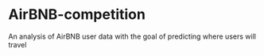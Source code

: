 # AirBNB-competition
An analysis of AirBNB user data with the goal of predicting where users will travel
